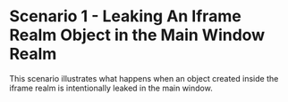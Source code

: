 # Scenario 1 - Leaking An Iframe Realm Object in the Main Window Realm

This scenario illustrates what happens when an object created inside the iframe realm is intentionally leaked in the main window.
